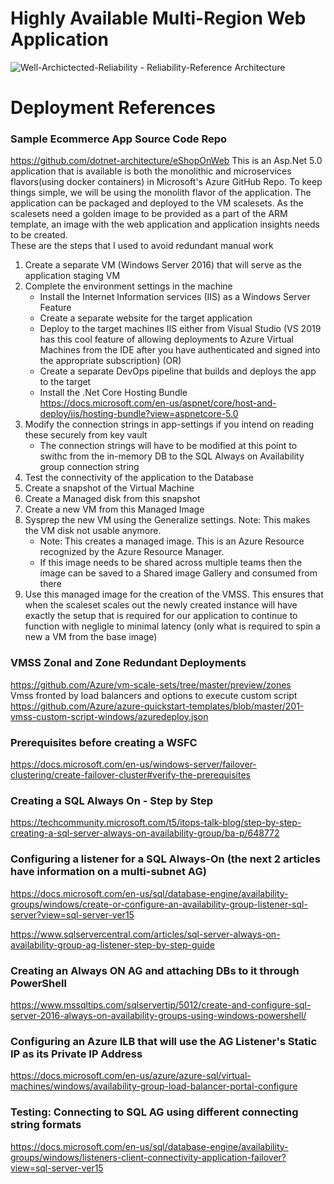 # Highly Available Multi-Region Web Application

![Well-Archictected-Reliability - Reliability-Reference Architecture](https://user-images.githubusercontent.com/13979783/128624598-f75d633c-a2c8-40a5-b55f-609f128bd9db.png)

# Deployment References

### Sample Ecommerce App Source Code Repo  
https://github.com/dotnet-architecture/eShopOnWeb
This is an Asp.Net 5.0 application that is available is both the monolithic and microservices flavors(using docker containers) in Microsoft's Azure GitHub Repo. To keep things simple, we will be using the monolith flavor of the application. The application can be packaged and deployed to the VM scalesets. As the scalesets need a golden image to be provided as a part of the ARM template, an image with the web application and application insights needs to be created.  
These are the steps that I used to avoid redundant manual work
1. Create a separate VM (Windows Server 2016) that will serve as the application staging VM
2. Complete the environment settings in the machine
   - Install the Internet Information services (IIS) as a Windows Server Feature
   - Create a separate website for the target application
   - Deploy to the target machines IIS either from Visual Studio (VS 2019 has this cool feature of allowing deployments to Azure Virtual Machines from the IDE after you have authenticated and signed into the appropriate subscription) (OR)
   - Create a separate DevOps pipeline that builds and deploys the app to the target
   - Install the .Net Core Hosting Bundle  
   https://docs.microsoft.com/en-us/aspnet/core/host-and-deploy/iis/hosting-bundle?view=aspnetcore-5.0
3. Modify the connection strings in app-settings if you intend on reading these securely from key vault
   - The connection strings will have to be modified at this point to swithc from the in-memory DB to the SQL Always on Availability group connection string
5. Test the connectivity of the application to the Database
6. Create a snapshot of the Virtual Machine
7. Create a Managed disk from this snapshot
8. Create a new VM from this Managed Image
9. Sysprep the new VM using the Generalize settings. Note: This makes the VM disk not usable anymore.
   - Note: This creates a managed image. This is an Azure Resource recognized by the Azure Resource Manager.
   - If this image needs to be shared across multiple teams then the image can be saved to a Shared image Gallery and consumed from there
11. Use this managed image for the creation of the VMSS. This ensures that when the scaleset scales out the newly created instance will have exactly the setup that is required for our application to continue to function with negligle to minimal latency (only what is required to spin a new a VM from the base image) 

### VMSS Zonal and Zone Redundant Deployments  
https://github.com/Azure/vm-scale-sets/tree/master/preview/zones  
Vmss fronted by load balancers and options to execute custom script  
https://github.com/Azure/azure-quickstart-templates/blob/master/201-vmss-custom-script-windows/azuredeploy.json

### Prerequisites before creating a WSFC  
https://docs.microsoft.com/en-us/windows-server/failover-clustering/create-failover-cluster#verify-the-prerequisites

### Creating a SQL Always On - Step by Step  
https://techcommunity.microsoft.com/t5/itops-talk-blog/step-by-step-creating-a-sql-server-always-on-availability-group/ba-p/648772

### Configuring a listener for a SQL Always-On (the next 2 articles have information on a multi-subnet AG)  
https://docs.microsoft.com/en-us/sql/database-engine/availability-groups/windows/create-or-configure-an-availability-group-listener-sql-server?view=sql-server-ver15  

https://www.sqlservercentral.com/articles/sql-server-always-on-availability-group-ag-listener-step-by-step-guide  

### Creating an Always ON AG and attaching DBs to it through PowerShell  
https://www.mssqltips.com/sqlservertip/5012/create-and-configure-sql-server-2016-always-on-availability-groups-using-windows-powershell/

### Configuring an Azure ILB that will use the AG Listener's Static IP as its Private IP Address  
https://docs.microsoft.com/en-us/azure/azure-sql/virtual-machines/windows/availability-group-load-balancer-portal-configure

### Testing: Connecting to SQL AG using different connecting string formats
https://docs.microsoft.com/en-us/sql/database-engine/availability-groups/windows/listeners-client-connectivity-application-failover?view=sql-server-ver15

